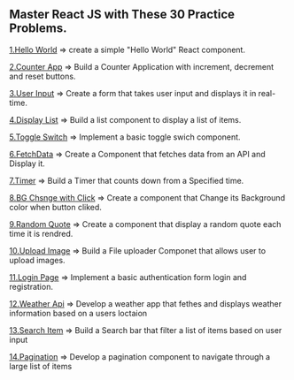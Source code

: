 ## Master React JS with These 30 Practice Problems.


[1.Hello World](././1-HelloWorld) => 
create a simple "Hello World" React component.


[2.Counter App](././2-Count) =>
Build a Counter Application with increment, decrement and reset buttons.


[3.User Input](././3-UserInput) =>
Create a form that takes user input and displays it in real-time.


[4.Display List](././4-Displaylist) =>
Build a list component to display a list of items.


[5.Toggle Switch](././5-Toggleswitch) =>
Implement a basic toggle swich component.

[6.FetchData](././6-Fetchdata) =>
Create a Component that fetches data from an API and Display it.

[7.Timer](././7-Timer) =>
Build a Timer that counts down from a Specified time.


[8.BG Chsnge with Click](././8-BGChangeColor) =>
Create a component that Change its Background color when button cliked.


[9.Random Quote](././9-RandomQuote) =>
Create a component that display a random quote each time it is rendred.


[10.Upload Image](././10-UploadImage) =>
Build a File uploader Componet that allows user to upload images.


[11.Login Page](././11-LoginReg) => Implement a basic authentication form login and registration.


[12.Weather Api](././12-WeatherApp) => Develop a weather app that fethes and displays weather information based on a users loctaion

[13.Search Item](././13-SearchItem) => Build a Search bar that filter a list of items based on user input


[14.Pagination](././14-Pagination) => Develop a pagination component to navigate through a large list of items